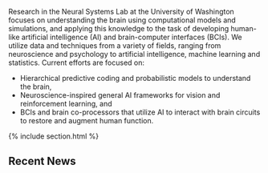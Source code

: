 ---
---
Research in the Neural Systems Lab at the University of Washington focuses on understanding the brain using computational models and simulations, and applying this knowledge to the task of developing human-like artificial intelligence (AI) and brain-computer interfaces (BCIs). 
We utilize data and techniques from a variety of fields, ranging from neuroscience and psychology to artificial intelligence, machine learning and statistics. Current efforts are focused on: 
- Hierarchical predictive coding and probabilistic models to understand the brain,
- Neuroscience-inspired general AI frameworks for vision and reinforcement learning, and
- BCIs and brain co-processors that utilize AI to interact with brain circuits to restore and augment human function.

{% include section.html %}

## Recent News

